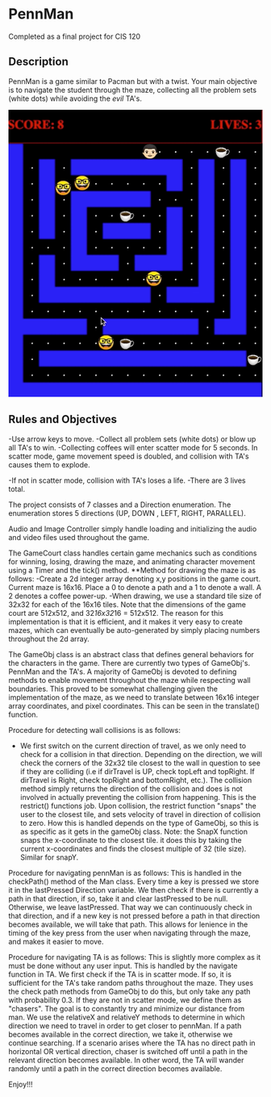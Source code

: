 # PennMan

Completed as a final project for CIS 120 

## Description

PennMan is a game similar to Pacman but with a twist. Your main objective is to navigate the student through the maze, collecting all the problem sets (white dots) while avoiding the *evil* TA's. 

![Demo Gif](files/images/coffeeDemo.gif)


## Rules and Objectives
-Use arrow keys to move. 
-Collect all problem sets (white dots) or blow up all TA's to win. 
-Collecting coffees will enter scatter mode for 5 seconds. In scatter mode, game movement 
speed is doubled, and collision with TA's causes them to explode. 


-If not in scatter mode, collision with TA's loses a life. 
-There are 3 lives total. 

The project consists of  7 classes and a Direction enumeration. 
The enumeration stores 5 directions (UP, DOWN , LEFT, RIGHT, PARALLEL). 

Audio and Image Controller simply handle loading and initializing the audio and video files used
throughout the game. 

The GameCourt class handles certain game mechanics such as conditions for winning, losing,
drawing the maze, and animating character movement using a Timer and the tick() method. 
**Method for drawing the maze is as follows: 
-Create a 2d integer array denoting x,y positions in the game court. Current maze is 16x16. Place a 0 to
denote a path and a 1 to denote a wall. A 2 denotes a coffee power-up. 
-When drawing, we use a standard tile size of 32x32 for each of the 16x16 tiles. Note that the
dimensions of the game court are 512x512, and 32*16x32*16 = 512x512. The reason for this
implementation is that it is efficient, and it makes it very easy to create mazes, which can 
eventually be auto-generated by simply placing  numbers throughout the 2d array. 

The GameObj class is an abstract class that defines general behaviors for the characters in the 
game. There are currently two types of GameObj's. PennMan and the TA's. 
A majority of GameObj is devoted to defining methods to enable movement throughout the maze while
respecting wall boundaries. This proved to be somewhat challenging given the implementation of
the maze, as we  need to translate between 16x16 integer array coordinates, and pixel coordinates.
This can be seen in the translate() function. 

Procedure for detecting wall collisions is as follows: 
- We first switch on the current direction of travel, as we only need to check for a collision
in that direction. Depending on the direction, we will check the corners of the 32x32 tile closest
to the wall in question to see if they are colliding (i.e if dirTravel is UP, check topLeft and
topRight. If dirTravel is Right, check topRight and bottomRight, etc.). The collision method 
simply returns the direction of the collision and does is not involved in actually preventing the 
collision from happening. This is the restrict() functions job. Upon collision, the restrict function
"snaps" the user to the closest tile, and sets  velocity  of travel in direction of collision 
to zero. How this is handled depends on the type of GameObj, so this is as specific as it gets
in the gameObj class. 
Note: the SnapX function snaps the x-coordinate to the closest tile. it does this by taking the 
current x-coordinates and finds the closest multiple of 32 (tile size). Similar for snapY. 

Procedure for navigating pennMan is as follows: 
This is handled in the checkPath() method of the Man class. Every time a key is pressed we store it
in the lastPressed Direction variable. We then check if there is currently a path in that 
direction, if so, take it and clear lastPressed to be null. Otherwise, we leave lastPressed. That
way we can continuously check in that direction, and if a new key is not pressed before a 
path in that direction becomes available, we will take that path. This allows for lenience in the
timing of the key press from the user when navigating through the maze, and makes it easier to move.

Procedure for navigating TA is  as follows:
This is slightly more complex as it must be done without any user input. 
This is handled by the navigate function in TA. We first check if the TA is in scatter mode. If
so, it is sufficient for the TA's take random paths throughout the maze. They uses the check path
methods from GameObj to do this, but only take any path with probability 0.3. If they are 
not in scatter mode, we  define them as "chasers". The goal is to constantly try and 
minimize our distance from  man. We use the relativeX and relativeY methods to  determine in 
which direction we need to travel in order to get closer to pennMan. If a path becomes available
in the correct direction, we take it, otherwise we continue searching. If a scenario arises where
the TA has no direct path in horizontal OR vertical direction, chaser is switched off until a path
in the relevant direction becomes available. In other word, the TA will wander randomly until a 
path in the correct direction becomes available. 

Enjoy!!!
